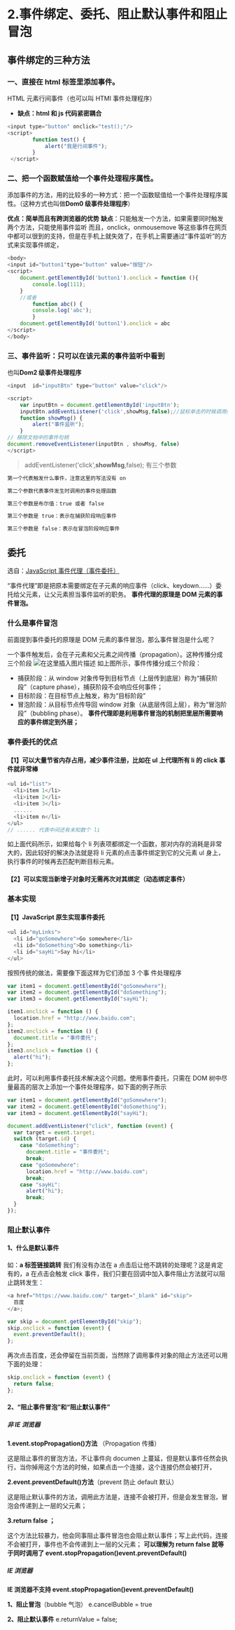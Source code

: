 # 2.事件绑定、委托、阻止默认事件和阻止冒泡

## 事件绑定的三种方法

### 一、直接在 html 标签里添加事件。

HTML 元素行间事件（也可以叫 HTMl 事件处理程序）

- **缺点：html 和 js 代码紧密耦合**

```javascript
<input type="button" οnclick="test();"/>
<script>
        function test() {
            alert("我是行间事件");
        }
 </script>
```

### 二、把一个函数赋值给一个事件处理程序属性。

添加事件的方法，用的比较多的一种方式：把一个函数赋值给一个事件处理程序属性。（这种方式也叫做**Dom0 级事件处理程序**）

**优点：简单而且有跨浏览器的优势**
**缺点**：只能触发一个方法，如果需要同时触发两个方法，只能使用事件监听
而且，onclick，onmousemove 等这些事件在网页中都可以很到的支持，但是在手机上就失效了，在手机上需要通过“事件监听”的方式来实现事件绑定，

```javascript
<body>
<input id="button1"type="button" value="按钮"/>
<script>
    document.getElementById('button1').onclick = function (){
        console.log(111);
    }
    //或者
        function abc() {
        console.log('abc');
    	}
    document.getElementById('button1').onclick = abc
</script>
</body>
```

### 三、事件监听：只可以在该元素的事件监听中看到

也叫**Dom2 级事件处理程序**

```javascript
<input  id="inputBtn" type="button" value="click"/>

<script>
    var inputBtn = document.getElementById('inputBtn');
    inputBtn.addEventListener('click',showMsg,false);//鼠标单击的时候调用showMes这个函数
    function showMsg() {
        alert("事件监听");
    }
// 移除文档中的事件句柄
document.removeEventListener(inputBtn , showMsg, false)
</script>
```

> addEventListener('click',**showMsg**,false); 有三个参数

```md
第一个代表触发什么事件，注意这里的写法没有 on

第二个参数代表事件发生时调用的事件处理函数

第三个参数是布尔值：true 或者 false

第三个参数是 true：表示在捕获阶段响应事件

第三个参数是 false：表示在冒泡阶段响应事件
```

## 委托

选自：[JavaScript 事件代理（事件委托）](https://blog.csdn.net/qq_38128179/article/details/86293394)

“事件代理”即是把原本需要绑定在子元素的响应事件（click、keydown......）委托给父元素，让父元素担当事件监听的职务。
**事件代理的原理是 DOM 元素的事件冒泡。**

### 什么是事件冒泡

前面提到事件委托的原理是 DOM 元素的事件冒泡，那么事件冒泡是什么呢？

一个事件触发后，会在子元素和父元素之间传播（propagation）。这种传播分成三个阶段
![在这里插入图片描述](https://img-blog.csdnimg.cn/2021030421290368.png)
如上图所示，事件传播分成三个阶段：

- 捕获阶段：从 window 对象传导到目标节点（上层传到底层）称为“捕获阶段”（capture phase），捕获阶段不会响应任何事件；
- 目标阶段：在目标节点上触发，称为“目标阶段”
- 冒泡阶段：从目标节点传导回 window 对象（从底层传回上层），称为“冒泡阶段”（bubbling phase）。
  **事件代理即是利用事件冒泡的机制把里层所需要响应的事件绑定到外层；**

### 事件委托的优点

#### 【1】可以大量节省内存占用，减少事件注册，比如在 ul 上代理所有 li 的 click 事件就非常棒

```javascript
<ul id="list">
  <li>item 1</li>
  <li>item 2</li>
  <li>item 3</li>
  ......
  <li>item n</li>
</ul>
// ...... 代表中间还有未知数个 li
```

如上面代码所示，如果给每个 li 列表项都绑定一个函数，那对内存的消耗是非常大的，因此较好的解决办法就是将 li 元素的点击事件绑定到它的父元素 ul 身上，执行事件的时候再去匹配判断目标元素。

#### 【2】可以实现当新增子对象时无需再次对其绑定（动态绑定事件）

### 基本实现

#### 【1】JavaScript 原生实现事件委托

```javascript
<ul id="myLinks">
  <li id="goSomewhere">Go somewhere</li>
  <li id="doSomething">Do something</li>
  <li id="sayHi">Say hi</li>
</ul>
```

按照传统的做法，需要像下面这样为它们添加 3 个事 件处理程序

```javascript
var item1 = document.getElementById("goSomewhere");
var item2 = document.getElementById("doSomething");
var item3 = document.getElementById("sayHi");

item1.onclick = function () {
  location.href = "http://www.baidu.com";
};
item2.onclick = function () {
  document.title = "事件委托";
};
item3.onclick = function () {
  alert("hi");
};
```

此时，可以利用事件委托技术解决这个问题。使用事件委托，只需在 DOM 树中尽量最高的层次上添加一个事件处理程序，如下面的例子所示

```javascript
var item1 = document.getElementById("goSomewhere");
var item2 = document.getElementById("doSomething");
var item3 = document.getElementById("sayHi");

document.addEventListener("click", function (event) {
  var target = event.target;
  switch (target.id) {
    case "doSomething":
      document.title = "事件委托";
      break;
    case "goSomewhere":
      location.href = "http://www.baidu.com";
      break;
    case "sayHi":
      alert("hi");
      break;
  }
});
```

### 阻止默认事件

#### 1、什么是默认事件

如：**a 标签链接跳转**
我们有没有办法在 a 点击后让他不跳转的处理呢？这是肯定有的，a 在点击会触发 click 事件，我们只要在回调中加入事件阻止方法就可以阻止跳转发生：

```javascript
<a href="https://www.baidu.com/" target="_blank" id="skip">
  百度
</a>;

var skip = document.getElementById("skip");
skip.onclick = function (event) {
  event.preventDefault();
};
```

再次点击百度，还会停留在当前页面，当然除了调用事件对象的阻止方法还可以用下面的处理：

```javascript
skip.onclick = function (event) {
  return false;
};
```

#### 2、“阻止事件冒泡”和“阻止默认事件”

##### 非 IE 浏览器

**1.event.stopPropagation()方法** （Propagation 传播）

这是阻止事件的冒泡方法，不让事件向 documen 上蔓延，但是默认事件任然会执行，当你掉用这个方法的时候，如果点击一个连接，这个连接仍然会被打开，

**2.event.preventDefault()方法**（prevent 防止 default 默认）

这是阻止默认事件的方法，调用此方法是，连接不会被打开，但是会发生冒泡，冒泡会传递到上一层的父元素；

**3.return false ；**

这个方法比较暴力，他会同事阻止事件冒泡也会阻止默认事件；写上此代码，连接不会被打开，事件也不会传递到上一层的父元素；
**可以理解为 return false 就等于同时调用了 event.stopPropagation()event.preventDefault()**

##### IE 浏览器

**IE 浏览器不支持 event.stopPropagation()event.preventDefault()**

**1、阻止冒泡**（bubble 气泡）
e.cancelBubble = true

**2、阻止默认事件**
e.returnValue = false;
